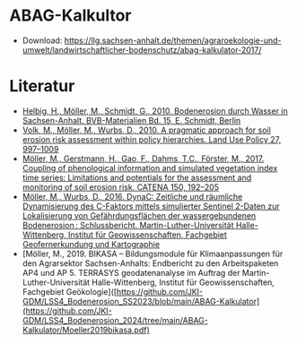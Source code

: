 # ABAG-Kalkultor
* Download: https://llg.sachsen-anhalt.de/themen/agraroekologie-und-umwelt/landwirtschaftlicher-bodenschutz/abag-kalkulator-2017/

# Literatur
* [Helbig, H., Möller, M., Schmidt, G., 2010. Bodenerosion durch Wasser in Sachsen-Anhalt. BVB-Materialien Bd. 15, E. Schmidt, Berlin](https://www.bvb-materialien.de)
* [Volk, M., Möller, M., Wurbs, D., 2010. A pragmatic approach for soil erosion risk assessment within policy hierarchies. Land Use Policy 27, 997–1009](https://github.com/JKI-GDM/LSS4_Bodenerosion_2024/tree/main/ABAG-Kalkulator/Volk-etal2010lup.pdf)
* [Möller, M., Gerstmann, H., Gao, F., Dahms, T.C., Förster, M., 2017. Coupling of phenological information and simulated vegetation index time series: Limitations and potentials for the assessment and monitoring of soil erosion risk. CATENA 150, 192–205](https://github.com/JKI-GDM/LSS4_Bodenerosion_2024/tree/main/ABAG-Kalkulator/Moeller-etal2017catena.pdf)
* [Möller, M., Wurbs, D., 2016. DynaC: Zeitliche und räumliche Dynamisierung des C-Faktors mittels simulierter Sentinel 2-Daten zur Lokalisierung von Gefährdungsflächen der wassergebundenen Bodenerosion : Schlussbericht. Martin-Luther-Universität Halle-Wittenberg, Institut für Geowissenschaften, Fachgebiet Geofernerkundung und Kartographie](https://doi.org/10.2314/GBV:880911476)
* [Möller, M., 2019. BIKASA – Bildungsmodule für Klimaanpassungen für den Agrarsektor Sachsen-Anhalts: Endbericht zu den Arbeitspaketen AP4 und AP 5. TERRASYS geodatenanalyse im Auftrag der Martin-Luther-Universität Halle-Wittenberg, Institut für Geowissenschaften, Fachgebiet Geökologie]([https://github.com/JKI-GDM/LSS4_Bodenerosion_SS2023/blob/main/ABAG-Kalkulator](https://github.com/JKI-GDM/LSS4_Bodenerosion_2024/tree/main/ABAG-Kalkulator/Moeller2019bikasa.pdf)
